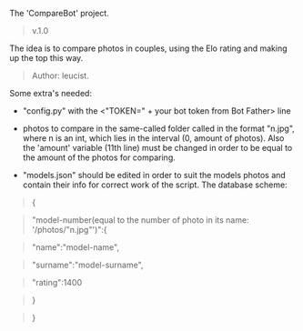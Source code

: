 The 'CompareBot' project. 

> v.1.0

The idea is to compare photos in couples, using the Elo rating and making up the top this way.

> Author: leucist.

Some extra's needed: 

- "config.py" with the <"TOKEN=" + your bot token from Bot Father> line

- photos to compare in the same-called folder called in the format "n.jpg", where n is an int, which lies in the interval (0, amount of photos). Also the 'amount' variable (11th line) must be changed in order to be equal to the amount of the photos for comparing.

- "models.json" should be edited in order to suit the models photos and contain their info for correct work of the script. 
The database scheme: 
> {

>  "model-number(equal to the number of photo in its name: '/photos/"n.jpg"')":{

>   "name":"model-name",

>   "surname":"model-surname",

>   "rating":1400

>  }

> }